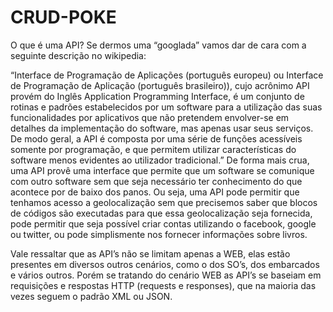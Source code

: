 # CRUD-POKE
O que é uma API?
Se dermos uma “googlada” vamos dar de cara com a seguinte descrição no wikipedia:

“Interface de Programação de Aplicações (português europeu) ou Interface de Programação de Aplicação (português brasileiro)), cujo acrônimo API provém do Inglês Application Programming
Interface, é um conjunto de rotinas e padrões estabelecidos por um software para a utilização
das suas funcionalidades por aplicativos que não pretendem envolver-se em detalhes da implementação do software, mas apenas usar seus serviços.
De modo geral, a API é composta por uma série de funções acessíveis somente por programação, e que permitem utilizar características do software menos evidentes ao utilizador tradicional.”
De forma mais crua, uma API provê uma interface que permite que um software se comunique com outro software sem que seja necessário ter conhecimento do que acontece por de baixo dos panos.
Ou seja, uma API pode permitir que tenhamos acesso a geolocalização sem que precisemos saber que blocos de códigos são executadas para que essa geolocalização seja fornecida, pode permitir que seja possível criar contas utilizando o facebook, google ou twitter, ou pode simplismente nos fornecer informações sobre livros.

Vale ressaltar que as API’s não se limitam apenas a WEB, elas estão presentes em diversos outros cenários, como o dos SO’s, dos embarcados e vários outros. Porém se tratando do cenário WEB as API’s se baseiam em requisições e respostas HTTP (requests e responses), que na maioria das vezes seguem o padrão XML ou JSON.
